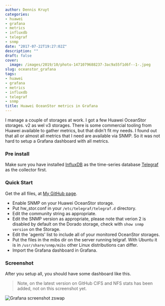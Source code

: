 ```yaml
---
author: Dennis Kruyt
categories:
- huawei
- grafana
- metrics
- influxdb
- telegraf
- snmp
date: "2017-07-22T19:27:02Z"
description: ""
draft: false
cover:
  image: /images/2019/10/photo-1471079688237-3ac9a55f1d6f--1-.jpeg
slug: oceanstor_grafana
tags:
- huawei
- grafana
- metrics
- influxdb
- telegraf
- snmp
title: Huawei OceanStor metrics in Grafana
---
```



I manage a couple of storages at work. I got a few Huawei OceanStor storages. v2 as wel v3 storages. There is some commercial tooling from Huawei available to gather metrics, but that didn't fit my needs. I found out that all or almost all metrics that I need are available via SNMP. So it was not hard to setup a Grafana dashboard with all metrics.
 
### Pre install

Make sure you have installed [InfluxDB](https://portal.influxdata.com/downloads) as the time-series database [Telegraf](https://portal.influxdata.com/downloads) as the collector first.

### Quick Start

Get the all files, at [My GitHub page](https://github.com/dkruyt/OceanStor_Grafana).

* Enable SNMP on your Huawei OceanStor storage.
* Put hw_stor.conf in your `/etc/telegraf/telegraf.d` directory.
* Edit the community string as appropriate.
* Edit the SNMP version as appropriate, please note that verion 2 is disabled by default on the Dorado storage, check with `show snmp version` on the Storage.
* Edit the 'agents' list to include all of your monitored OceanStor storages.
* Put the files in the mibs dir on the server running telgraf. With Ubuntu it is in `/usr/share/snmp/mibs` other Linux distributions can differ.
* Import the Grafana dashboard in Grafana.

### Screenshot

After you setup all, you should have some dashboard like this.

> Note, on the latest version on GitHub CIFS and NFS stats has been added, not on this screenshot yet.

![Grafana screenshot zswap](https://github.com/dkruyt/OceanStor_Grafana/raw/master/Grafana___Huawei_Storage_edit.jpg)

